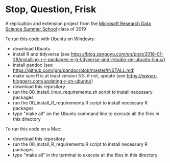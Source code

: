 # Stop, Question, Frisk

A replication and extension project from the [Microsoft Research Data Science Summer School](https://www.microsoft.com/en-us/research/academic-program/data-science-summer-school/) class of 2019


To run this code with Ubuntu on Windows:
- download Ubuntu
- install R and tidyverse (see https://blog.zenggyu.com/en/post/2018-01-29/installing-r-r-packages-e-g-tidyverse-and-rstudio-on-ubuntu-linux/)
- install pandoc (see https://github.com/jgm/pandoc/blob/master/INSTALL.md)
- make sure R is at least version 3.5. if not, update (see https://www.r-bloggers.com/updating-r-on-ubuntu/)
- download this repository
- run the 00_install_linux_requirements.sh script to install necessary packages
- run the 00_install_R_requirements.R script to install necessary R packages
- type "make all" on the Ubuntu command line to execute all the files in this directory

To run this code on a Mac:
- download this repository
- run the 00_install_R_requirements.R script to install necessary R packages
- type "make all" in the terminal to execute all the files in this directory